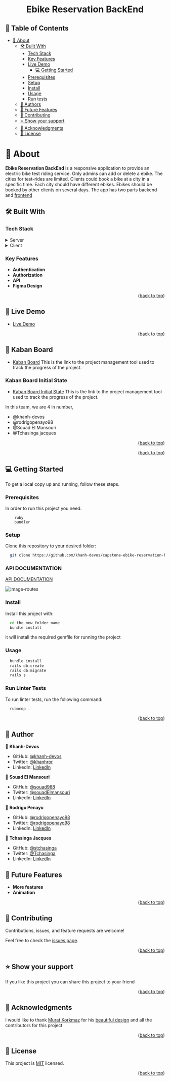 <a name="readme-top"></a>

<div align="center">

  <h1><b>Ebike Reservation BackEnd</b></h1>

</div>

<!-- TABLE OF CONTENTS -->

## 📗 Table of Contents

- [📖 About ](#about-project)
  - [🛠 Built With ](#built-with)
    - [Tech Stack ](#tech-stack)
    - [Key Features ](#key-features)
    - [Live Demo](#live-demo)
      - [💻 Getting Started ](#getting-started)
    - [Prerequisites](#prerequisites)
    - [Setup](#setup)
    - [Install](#install)
    - [Usage](#usage)
    - [Run tests](#run-tests)
  - [👥 Authors ](#authors)
  - [🔭 Future Features ](#future-features)
  - [🤝 Contributing ](#contributing)
  - [⭐️ Show your support ](#️show-your-support)
  - [🙏 Acknowledgments ](#acknowledgments)
  - [📝 License ](#license)

<!-- PROJECT DESCRIPTION -->

# 📖 About <a name="about-project"></a>

**Ebike Reservation BackEnd** is a responsive application to provide an electric bike test riding service. Only admins can add or delete a ebike. The cities for test-rides are limited. Clients could book a bike at a city in a specific time. Each city should have different ebikes. Ebikes should be booked by other clients on several days. The app has two parts backend and [frontend](https://github.com/khanh-devos/capstone-ebike-reservation-frontend)

## 🛠 Built With <a name="built-with"></a>

### Tech Stack <a name="tech-stack"></a>

<details>
  <summary>Server</summary>
    <li><a href="">Ruby</a></li>
    <li><a href="">Rails</a></li>
</details>
<details>
  <summary>Client</summary>
    <li><a href="">Reactjs</a></li>
    <li><a href="">JavaScript</a></li>
</details>

<!-- Features -->

### Key Features <a name="key-features"></a>

- **Authentication**
- **Authorization**
- **API**
- **Figma Design**

<p align="right">(<a href="#readme-top">back to top</a>)</p>

## 🚀 Live Demo <a name="live-demo"></a>
- [Live Demo](https://reservations-frontend-06mp.onrender.com/)

<p align="right">(<a href="#readme-top">back to top</a>)</p>

<!-- GETTING STARTED -->
## 🚀 Kaban Board <a name="Kaban-Board"></a>

- [Kaban Board](https://github.com/khanh-devos/capstone-ebike-reservation-backend/projects/1) This is the link to the project management tool used to track the progress of the project.

### Kaban Board Initial State <a name="initial-state"></a>

- [Kaban Board Initial State](https://github.com/khanh-devos/capstone-ebike-reservation-backend/issues/47) This is the link to the project management tool used to track the progress of the project.

In this team, we are 4 in number,

- @khanh-devos
- @rodrigopenayo98
- @Souad El Mansouri
- @Tchasinga jacques

<p align="right">(<a href="#readme-top">back to top</a>)</p>

<p align="right">(<a href="#readme-top">back to top</a>)</p>

<!-- GETTING ENDED -->

## 💻 Getting Started <a name="getting-started"></a>

To get a local copy up and running, follow these steps.

### Prerequisites

In order to run this project you need:

```
    ruby
    bundler
```

### Setup

Clone this repository to your desired folder:

```bash
  git clone https://github.com/khanh-devos/capstone-ebike-reservation-backend.git 
```

### API DOCUMENTATION

[API DOCUMENTATION](https://documenter.getpostman.com/view/25150116/2s9YXk2LKW)

![image-routes](RUTAS.png)

### Install

Install this project with:

```bash
  cd the_new_folder_name
  bundle install
```

it will install the required gemfile for running the project

### Usage

```bash
  bundle install
  rails db:create
  rails db:migrate
  rails s
```
### Run Linter Tests <a name="run-tests"></a>

To run linter tests, run the following command:

```sh
  rubocop .
```


<p align="right">(<a href="#readme-top">back to top</a>)</p>

<!-- AUTHORS -->

## 👥 Author <a name="authors"></a>

👤 **Khanh-Devos**

- GitHub: [@khanh-devos](https://github.com/khanh-devos)
- Twitter: [@khanhror](https://twitter.com/khanhror)
- LinkedIn: [LinkedIn](https://www.linkedin.com/in/khanh-dom/)

👤 **Souad El Mansouri**

- GitHub: [@souad988](https://github.com/khanh-devos)
- Twitter: [@souadElmansouri](https://twitter.com/souadElmansouri)
- LinkedIn: [LinkedIn](https://www.linkedin.com/in/souad-el-mansouri/)

👤 **Rodrigo Penayo**

- GitHub: [@rodrigopenayo98](https://github.com/rodrigopenayo98)
- Twitter: [@rodrigopenayo98](https://twitter.com/rodrigopenayo98)
- LinkedIn: [LinkedIn](https://www.linkedin.com/in/rodrigopenayo/)


👤 **Tchasinga Jacques**

- GitHub: [@stchasinga](https://github.com/tchasinga)
- Twitter: [@Tchasinga](https://twitter.com/Tchasinga)
- LinkedIn: [LinkedIn](https://www.linkedin.com/in/tchasinga-jacques-76aba7214/)

<!-- FUTURE FEATURES -->

## 🔭 Future Features <a name="future-features"></a>

- **More features**
- **Animation**

<p align="right">(<a href="#readme-top">back to top</a>)</p>

<!-- CONTRIBUTING -->

## 🤝 Contributing <a name="contributing"></a>

Contributions, issues, and feature requests are welcome!

Feel free to check the [issues page](https://github.com/khanh-devos/capstone-ebike-reservation-backend/issues).

<p align="right">(<a href="#readme-top">back to top</a>)</p>

<!-- SUPPORT -->

## ⭐️ Show your support <a name="support"></a>

If you like this project you can share this project to your friend

<p align="right">(<a href="#readme-top">back to top</a>)</p>

<!-- ACKNOWLEDGEMENTS -->

## 🙏 Acknowledgments <a name="acknowledgements"></a>

I would like to thank [Murat Korkmaz](https://www.behance.net/muratk)  for his [beautiful design](https://www.behance.net/gallery/26425031/Vespa-Responsive-Redesign) and all the contributors for this project

<p align="right">(<a href="#readme-top">back to top</a>)</p>

<!-- LICENSE -->

## 📝 License <a name="license"></a>

This project is [MIT](./LICENSE) licensed.

<p align="right">(<a href="#readme-top">back to top</a>)</p>
